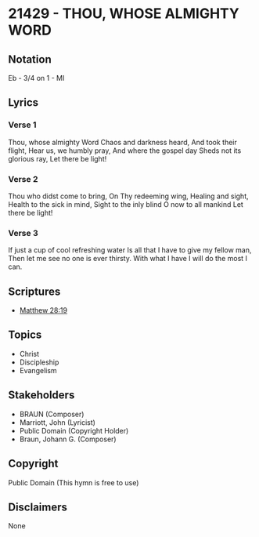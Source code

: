 # 21429 - THOU, WHOSE ALMIGHTY WORD

## Notation

Eb - 3/4 on 1 - MI

## Lyrics

### Verse 1

Thou, whose almighty Word Chaos and darkness heard, And took their flight, Hear us, we humbly pray, And where the gospel day Sheds not its glorious ray, Let there be light!

### Verse 2

Thou who didst come to bring, On Thy redeeming wing, Healing and sight, Health to the sick in mind, Sight to the inly blind O now to all mankind Let there be light!

### Verse 3

If just a cup of cool refreshing water Is all that I have to give my fellow man, Then let me see no one is ever thirsty. With what I have I will do the most I can.


## Scriptures

- [Matthew 28:19](https://www.biblegateway.com/passage/?search=Matthew%2028%3A19)

## Topics

- Christ
- Discipleship
- Evangelism

## Stakeholders

- BRAUN (Composer)
- Marriott, John (Lyricist)
- Public Domain (Copyright Holder)
- Braun, Johann G. (Composer)

## Copyright

Public Domain
(This hymn is free to use)

## Disclaimers

None

